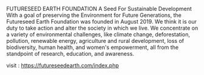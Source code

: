 FUTURESEED EARTH FOUNDATION
A Seed For Sustainable Development
With a goal of preserving the Environment for Future Generations, the Futureseed Earth Foundation was founded in August 2019. We think it is our duty to take action and alter the society in which we live. We concentrate on a variety of environmental challenges, like climate change, deforestation, pollution, renewable energy, agriculture and rural development, loss of biodiversity, human health, and women's empowerment, all from the standpoint of research, education, and awareness.

visit : https://futureseedearth.com/index.php

